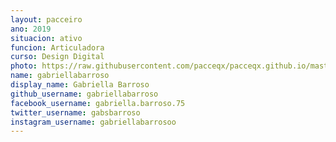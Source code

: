 ```yaml
---
layout: pacceiro
ano: 2019
situacion: ativo
funcion: Articuladora
curso: Design Digital
photo: https://raw.githubusercontent.com/pacceqx/pacceqx.github.io/master/assets/img/uploads/gabi.png
name: gabriellabarroso
display_name: Gabriella Barroso
github_username: gabriellabarroso
facebook_username: gabriella.barroso.75
twitter_username: gabsbarroso
instagram_username: gabriellabarrosoo
---
```


